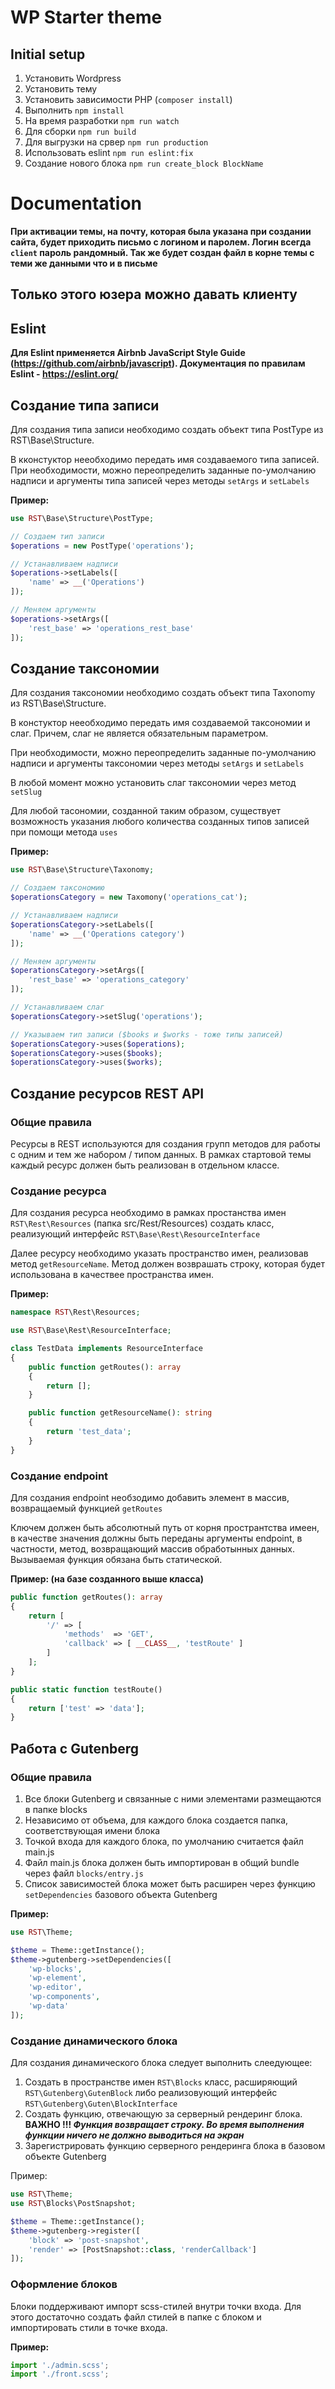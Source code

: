 # WP Starter theme

## Initial setup
1. Установить Wordpress
2. Установить тему
3. Установить зависимости PHP (`composer install`)
4. Выполнить `npm install`
5. На время разработки `npm run watch`
6. Для сборки `npm run build`
7. Для выгрузки на срвер `npm run production`
8. Использовать eslint  `npm run eslint:fix`
8. Создание нового блока   `npm run create_block BlockName`

# Documentation

**При активации темы, на почту, которая была указана при создании сайта, будет приходить письмо с логином и паролем.
Логин всегда `client` пароль рандомный.
Так же будет создан файл в корне темы с теми же данными что и в письме**
## Только этого юзера можно давать клиенту

## Eslint

**Для Eslint применяется Airbnb JavaScript Style Guide (https://github.com/airbnb/javascript). 
Документация по правилам Eslint - https://eslint.org/** 

## Создание типа записи

Для создания типа записи необходимо создать объект типа PostType
из RST\Base\Structure.

В кконстуктор нееобходимо передать имя создаваемого типа записей.
При необходимости, можно переопределить заданные по-умолчанию
надписи и аргументы типа записей через методы `setArgs` и `setLabels`

**Пример:**
```php
use RST\Base\Structure\PostType;

// Создаем тип записи
$operations = new PostType('operations');

// Устанавливаем надписи
$operations->setLabels([
    'name' => __('Operations')
]);

// Меняем аргументы
$operations->setArgs([
    'rest_base' => 'operations_rest_base'
]);
```

## Создание таксономии

Для создания таксономии необходимо создать объект типа Taxonomy
из RST\Base\Structure.

В констуктор нееобходимо передать имя создаваемой таксономии и слаг.
Причем, слаг не является обязательным параметром.

При необходимости, можно переопределить заданные по-умолчанию
надписи и аргументы таксономии через методы `setArgs` и `setLabels`

В любой момент можно установить слаг таксономии через метод `setSlug`

Для любой тасономии, созданной таким образом, существует возможность
указания любого количества созданных типов записей при помощи метода `uses`

**Пример:**
```php
use RST\Base\Structure\Taxonomy;

// Создаем таксономию
$operationsCategory = new Taxomony('operations_cat');

// Устанавливаем надписи
$operationsCategory->setLabels([
    'name' => __('Operations category')
]);

// Меняем аргументы
$operationsCategory->setArgs([
    'rest_base' => 'operations_category'
]);

// Устанавливаем слаг
$operationsCategory->setSlug('operations');

// Указываем тип записи ($books и $works - тоже типы записей)
$operationsCategory->uses($operations);
$operationsCategory->uses($books);
$operationsCategory->uses($works);
```

## Создание ресурсов REST API
### Общие правила
Ресурсы в REST используются для создания групп методов для работы с одним и
тем же набором / типом данных. В рамках стартовой темы каждый ресурс должен
быть реализован в отдельном классе.

### Создание ресурса
Для создания ресурса необходимо в рамках простанства имен `RST\Rest\Resources` 
(папка src/Rest/Resources) создать класс, реализующий интерфейс 
`RST\Base\Rest\ResourceInterface` 

Далее ресурсу необходимо указать пространство имен, реализовав метод `getResourceName`.
Метод должен возврашать строку, которая будет использована в качествее пространства имен.

**Пример:**
```php
namespace RST\Rest\Resources;

use RST\Base\Rest\ResourceInterface;

class TestData implements ResourceInterface
{
    public function getRoutes(): array
    {
        return [];
    }

    public function getResourceName(): string
    {
        return 'test_data';
    }
}
```
### Создание endpoint
Для создания endpoint необзодимо добавить элемент в массив, возвращаемый функцией `getRoutes`

Ключем должен быть абсолютный путь от корня пространтства имеен, в качестве значения должны быть
переданы аргументы endpoint, в частности, метод, возвращающий массив обработынных данных. 
Вызываемая функция обязана быть статической. 

**Пример: (на базе созданного выше класса)** 

```php
public function getRoutes(): array
{
    return [
        '/' => [
            'methods'  => 'GET',
            'callback' => [ __CLASS__, 'testRoute' ]
        ]
    ];
}

public static function testRoute()
{
    return ['test' => 'data'];
}
```

## Работа с Gutenberg
### Общие правила
1. Все блоки Gutenberg и связанные с ними элементами размещаются в папке blocks
2. Независимо от объема, для каждого блока создается папка, соответствующая имени блока
3. Точкой входа для каждого блока, по умолчанию считается файл main.js
4. Файл main.js блока должен быть импортирован в общий bundle через файл `blocks/entry.js` 
5. Список зависимостей блока может быть расширен через функцию `setDependencies` базового объекта Gutenberg

**Пример:**
```php
use RST\Theme;

$theme = Theme::getInstance();
$theme->gutenberg->setDependencies([
    'wp-blocks', 
    'wp-element', 
    'wp-editor', 
    'wp-components', 
    'wp-data'
]);
```

### Создание динамического блока
Для создания динамического блока следует выполнить слеедующее:

1. Создать в пространстве имен `RST\Blocks` класс, расширяющий `RST\Gutenberg\GutenBlock`
либо реализовующий интерфейс `RST\Gutenberg\Guten\BlockInterface`
2. Создать функцию, отвечающую за серверный рендеринг блока. 
**ВАЖНО !!! _Функция возвращает строку. Во время выполнения функции ничего не должно выводиться на экран_**
3. Зарегистрировать функцию серверного рендеринга блока в базовом объекте Gutenberg

Пример: 
```php
use RST\Theme;
use RST\Blocks\PostSnapshot;

$theme = Theme::getInstance();
$theme->gutenberg->register([
    'block' => 'post-snapshot',
    'render' => [PostSnapshot::class, 'renderCallback']
]);
```

### Оформление блоков
Блоки поддерживают импорт scss-стилей внутри точки входа.
Для этого достаточно создать файл стилей в папке с блоком и импортировать
стили в точке входа.

**Пример:**
```javascript
import './admin.scss';
import './front.scss';
```
